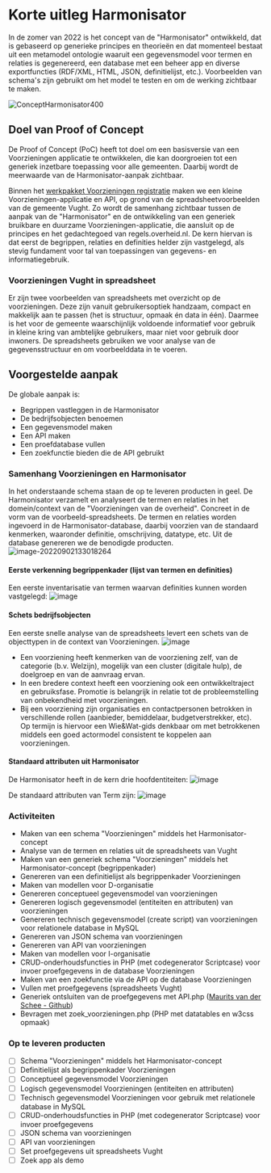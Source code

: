 # Korte uitleg Harmonisator

In de zomer van 2022 is het concept van de "Harmonisator" ontwikkeld, dat is gebaseerd op generieke principes en theorieën en dat momenteel bestaat uit een metamodel ontologie waaruit een gegevensmodel voor termen en relaties is gegenereerd, een database met een beheer app en diverse exportfuncties (RDF/XML, HTML, JSON, definitielijst, etc.). Voorbeelden van schema's zijn gebruikt om het model te testen en om de werking zichtbaar te maken. 

![ConceptHarmonisator400](https://user-images.githubusercontent.com/38116193/195636316-7464512b-61d3-4ef3-a9ed-1d0363a24062.png)

## Doel van Proof of Concept

De Proof of Concept (PoC) heeft tot doel om een basisversie van een Voorzieningen applicatie te ontwikkelen, die kan doorgroeien tot een generiek inzetbare toepassing voor alle gemeenten. Daarbij wordt de meerwaarde van de Harmonisator-aanpak zichtbaar.

Binnen het [werkpakket Voorzieningen registratie]( https://gitlab.com/discipl/RON/regels.overheid.nl/-/issues/18) maken we een kleine Voorzieningen-applicatie en API, op grond van de spreadsheetvoorbeelden van de gemeente Vught. Zo wordt de samenhang zichtbaar tussen de aanpak van de "Harmonisator" en de ontwikkeling van een generiek bruikbare en duurzame Voorzieningen-applicatie, die aansluit op de principes en het gedachtegoed van regels.overheid.nl. De kern hiervan is dat eerst de begrippen, relaties en definities helder zijn vastgelegd, als stevig fundament voor tal van toepassingen van gegevens- en informatiegebruik.

### Voorzieningen Vught in spreadsheet

Er zijn twee voorbeelden van spreadsheets met overzicht op de voorzieningen. Deze zijn vanuit gebruikersoptiek handzaam, compact en makkelijk aan te passen (het is structuur, opmaak én data in één). Daarmee is het voor de gemeente waarschijnlijk voldoende informatief voor gebruik in kleine kring van ambtelijke gebruikers, maar niet voor gebruik door inwoners. De spreadsheets gebruiken we voor analyse van de gegevensstructuur en om voorbeelddata in te voeren. 

## Voorgestelde aanpak

De globale aanpak is:

- Begrippen vastleggen in de Harmonisator
- De bedrijfsobjecten benoemen
- Een gegevensmodel maken
- Een API maken
- Een proefdatabase vullen
- Een zoekfunctie bieden die de API gebruikt

### Samenhang Voorzieningen en Harmonisator 

In het onderstaande schema staan de op te leveren producten in geel. De Harmonisator verzamelt en analyseert de termen en relaties in het domein/context van de "Voorzieningen van de overheid". Concreet in de vorm van de voorbeeld-spreadsheets. De termen en relaties worden ingevoerd in de Harmonisator-database, daarbij voorzien van de standaard kenmerken, waaronder definitie, omschrijving, datatype, etc. 
Uit de database genereren we de benodigde producten.
![image-20220902133018264](https://user-images.githubusercontent.com/25812095/188638539-e20c0c7d-97c2-41d0-99d0-66c534fd7e8e.png)

#### Eerste verkenning begrippenkader (lijst van termen en definities)
Een eerste inventarisatie van termen waarvan definities kunnen worden vastgelegd:
![image](https://user-images.githubusercontent.com/25812095/188638046-f68baece-122d-4d34-8d88-28ae01a81b2c.png)

#### Schets bedrijfsobjecten 
Een eerste snelle analyse van de spreadsheets levert een schets van de objecttypen in de context van Voorzieningen.
![image](https://user-images.githubusercontent.com/25812095/188638874-2d791ba9-2467-404a-b443-d98a79b35283.png)

- Een voorziening heeft kenmerken van de voorziening zelf, van de categorie (b.v. Welzijn), mogelijk van een cluster (digitale hulp), de doelgroep en van de aanvraag ervan.
- In een bredere context heeft een voorziening ook een ontwikkeltraject en gebruiksfase. Promotie is belangrijk in relatie tot de probleemstelling van onbekendheid met voorzieningen. 
- Bij een voorziening zijn organisaties en contactpersonen betrokken in verschillende rollen (aanbieder, bemiddelaar, budgetverstrekker, etc). Op termijn is hiervoor een Wie&Wat-gids denkbaar om met betrokkenen middels een goed actormodel consistent te koppelen aan voorzieningen.  

#### Standaard attributen uit Harmonisator

De Harmonisator heeft in de kern drie hoofdentiteiten:
![image](https://user-images.githubusercontent.com/25812095/188639069-c1facb5d-3a80-4457-94ed-9f06918d95f1.png)

De standaard attributen van Term zijn:
![image](https://user-images.githubusercontent.com/25812095/188639144-85fec5d5-ba5c-4902-a039-ccb015377b7f.png)

### Activiteiten

- Maken van een schema "Voorzieningen" middels het Harmonisator-concept
- Analyse van de termen en relaties uit de spreadsheets van Vught
- Maken van een generiek schema "Voorzieningen" middels het Harmonisator-concept (begrippenkader)
- Genereren van een definitielijst als begrippenkader Voorzieningen
- Maken van modellen voor D-organisatie
- Genereren conceptueel gegevensmodel van voorzieningen
- Genereren logisch gegevensmodel (entiteiten en attributen) van voorzieningen
- Genereren technisch gegevensmodel (create script) van voorzieningen voor relationele database in MySQL
- Genereren van JSON schema van voorzieningen
- Genereren van API van voorzieningen
- Maken van modellen voor I-organisatie
- CRUD-onderhoudsfuncties in PHP (met codegenerator Scriptcase) voor invoer proefgegevens in de database Voorzieningen
- Maken van een zoekfunctie via de API op de database Voorzieningen 
- Vullen met proefgegevens (spreadsheets Vught)
- Generiek ontsluiten van de proefgegevens met API.php ([Maurits van der Schee - Github](https://github.com/mevdschee/php-crud-api))
- Bevragen met zoek_voorzieningen.php (PHP met datatables en w3css opmaak) 

### Op te leveren producten

- [ ] Schema "Voorzieningen" middels het Harmonisator-concept
- [ ] Definitielijst als begrippenkader Voorzieningen
- [ ] Conceptueel gegevensmodel Voorzieningen
- [ ] Logisch gegevensmodel Voorzieningen (entiteiten en attributen) 
- [ ] Technisch gegevensmodel Voorzieningen voor gebruik met relationele database in MySQL
- [ ] CRUD-onderhoudsfuncties in PHP (met codegenerator Scriptcase) voor invoer proefgegevens
- [ ] JSON schema van voorzieningen 
- [ ] API van voorzieningen
- [ ] Set proefgegevens uit spreadsheets Vught
- [ ] Zoek app als demo  

